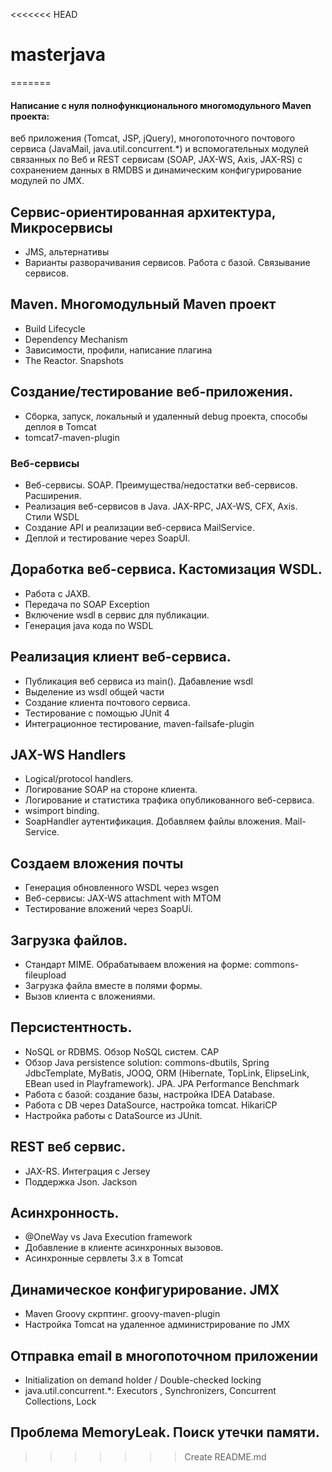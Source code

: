 <<<<<<< HEAD
# masterjava
=======
####  Написание с нуля полнофункционального многомодульного Maven проекта: 
веб приложения (Tomcat, JSP, jQuery), 
многопоточного почтового сервиса (JavaMail, java.util.concurrent.*) и вспомогательных модулей связанных по Веб и REST сервисам (SOAP, JAX-WS, Axis, JAX-RS)
c сохранением данных в RMDBS и динамическим конфигурирование модулей по JMX.

## Сервис-ориентированная архитектура, Микросервисы
- JMS, альтернативы
- Варианты разворачивания сервисов. Работа с базой. Связывание сервисов.

## Maven. Многомодульный Maven проект
- Build Lifecycle
- Dependency Mechanism
- Зависимости, профили, написание плагина
- The Reactor. Snapshots

## Создание/тестирование веб-приложения. 
- Сборка, запуск, локальный и удаленный debug проекта, способы деплоя в Tomcat
- tomcat7-maven-plugin

### Веб-сервисы
- Веб-сервисы. SOAP. Преимущества/недостатки веб-сервисов. Расширения.
- Реализация веб-сервисов в Java. JAX-RPC, JAX-WS, CFX, Axis. Стили WSDL
- Создание API и реализации веб-сервиса MailService.
- Деплой и тестирование через SoapUI.

## Доработка веб-сервиса. Кастомизация WSDL.
- Работа с JAXB.
- Передача по SOAP Exception
- Включение wsdl в сервис для публикации.
- Генерация java кода по WSDL

## Реализация клиент веб-сервиса.
- Публикация веб сервиса из main(). Дабавление wsdl
- Выделение из wsdl общей части
- Создание клиента почтового сервиса.
- Тестирование с помощью JUnit 4
- Интеграционное тестирование, maven-failsafe-plugin

## JAX-WS Handlers
- Logical/protocol handlers.
- Логирование SOAP на стороне клиента.
- Логирование и статистика трафика опубликованного веб-сервиса.
- wsimport binding.
- SoapHandler аутентификация.
Добавляем файлы вложения. Mail-Service.

## Создаем вложения почты
- Генерация обновленного WSDL через wsgen
- Веб-сервисы: JAX-WS attachment with MTOM
- Тестирование вложений через SoapUi.

## Загрузка файлов.
- Стандарт MIME. Обрабатываем вложения на форме: commons-fileupload
- Загрузка файла вместе в полями формы.
- Вызов клиента с вложениями.

## Персистентность.
- NoSQL or RDBMS. Обзор NoSQL систем. CAP
- Обзор Java persistence solution: commons-dbutils, Spring JdbcTemplate, MyBatis, JOOQ, ORM (Hibernate, TopLink, ElipseLink, EBean used in Playframework). JPA. JPA Performance Benchmark
- Работа с базой: создание базы, настройка IDEA Database.
- Работа с DB через DataSource, настройка tomcat. HikariCP
- Настройка работы с DataSource из JUnit.

## REST веб сервис.
- JAX-RS. Интеграция с Jersey
- Поддержка Json. Jackson

## Асинхронность.
- @OneWay vs Java Execution framework
- Добавление в клиенте асинхронных вызовов.
- Асинхронные сервлеты 3.x в Tomcat

## Динамическое конфигурирование. JMX
- Maven Groovy cкрптинг.  groovy-maven-plugin
- Настройка Tomcat на удаленное администрирование по JMX

## Отправка email в многопоточном приложении
- Initialization on demand holder / Double-checked locking
- java.util.concurrent.*: Executors , Synchronizers, Concurrent Collections, Lock

## Проблема MemoryLeak. Поиск утечки памяти.
>>>>>>> Create README.md

